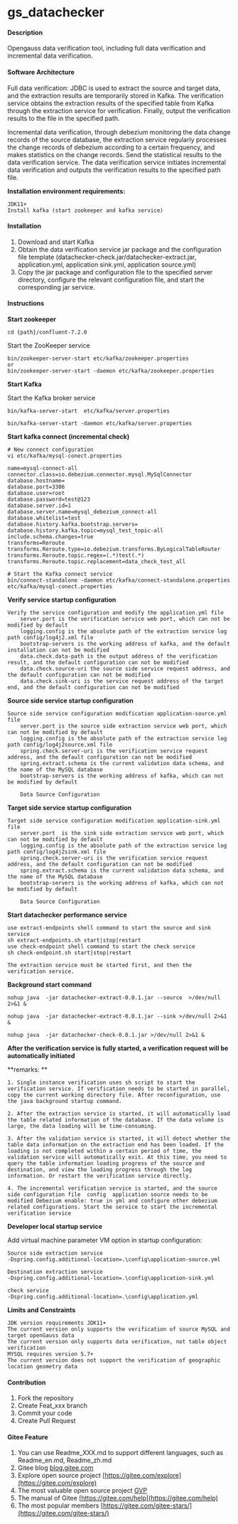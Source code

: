 # gs_datachecker

#### Description
Opengauss data verification tool, including full data verification and incremental data verification.

#### Software Architecture
Full data verification: JDBC is used to extract the source and target data, and the extraction results are temporarily stored in Kafka. The verification service obtains the extraction results of the specified table from Kafka through the extraction service for verification. Finally, output the verification results to the file in the specified path.



Incremental data verification, through debezium monitoring the data change records of the source database, the extraction service regularly processes the change records of debezium according to a certain frequency, and makes statistics on the change records. Send the statistical results to the data verification service. The data verification service initiates incremental data verification and outputs the verification results to the specified path file.

 

**Installation environment requirements:**

```
JDK11+
Install kafka (start zookeeper and kafka service)
```



#### Installation

1.  Download and start Kafka
2.  Obtain the data verification service jar package and the configuration file template (datachecker-check.jar/datachecker-extract.jar, application.yml, application sink.yml, application source.yml)
3.  Copy the jar package and configuration file to the specified server directory, configure the relevant configuration file, and start the corresponding jar service.

#### Instructions

**Start zookeeper**

```
cd {path}/confluent-7.2.0
```

Start the ZooKeeper service

```
bin/zookeeper-server-start etc/kafka/zookeeper.properties
or
bin/zookeeper-server-start -daemon etc/kafka/zookeeper.properties
```

**Start Kafka**

Start the Kafka broker service

```
bin/kafka-server-start  etc/kafka/server.properties

bin/kafka-server-start -daemon etc/kafka/server.properties
```

**Start  kafka connect (incremental check)**

```
# New connect configuration
vi etc/kafka/mysql-conect.properties

name=mysql-connect-all
connector.class=io.debezium.connector.mysql.MySqlConnector
database.hostname=
database.port=3306
database.user=root
database.password=test@123
database.server.id=1
database.server.name=mysql_debezium_connect-all
database.whitelist=test
database.history.kafka.bootstrap.servers=
database.history.kafka.topic=mysql_test_topic-all
include.schema.changes=true
transforms=Reroute
transforms.Reroute.type=io.debezium.transforms.ByLogicalTableRouter
transforms.Reroute.topic.regex=(.*)test(.*)
transforms.Reroute.topic.replacement=data_check_test_all

# Start the Kafka connect service 
bin/connect-standalone -daemon etc/kafka/connect-standalone.properties etc/kafka/mysql-conect.properties
```

 **Verify service startup configuration** 

```
Verify the service configuration and modify the application.yml file
	server.port is the verification service web port, which can not be modified by default
	logging.config is the absolute path of the extraction service log path config/log4j2.xml file
	bootstrap-servers is the working address of kafka, and the default installation can not be modified
	data.check.data-path is the output address of the verification result, and the default configuration can not be modified
	data.check.source-uri the source side service request address, and the default configuration can not be modified
	data.check.sink-uri is the service request address of the target end, and the default configuration can not be modified
```

 **Source side service startup configuration** 

```
Source side service configuration modification application-source.yml file
	server.port is the source side extraction service web port, which can not be modified by default
	logging.config is the absolute path of the extraction service log path config/log4j2source.xml file
	spring.check.server-uri is the verification service request address, and the default configuration can not be modified
	spring.extract.schema is the current validation data schema, and the name of the MySQL database
	bootstrap-servers is the working address of kafka, which can not be modified by default
	
	Data Source Configuration
```

 **Target side service startup configuration** 

```
Target side service configuration modification application-sink.yml file
	server.port  is the sink side extraction service web port, which can not be modified by default
	logging.config is the absolute path of the extraction service log path config/log4j2sink.xml file
	spring.check.server-uri is the verification service request address, and the default configuration can not be modified
	spring.extract.schema is the current validation data schema, and the name of the MySQL database
	bootstrap-servers is the working address of kafka, which can not be modified by default
	
	Data Source Configuration
```

**Start datachecker performance service**

```
use extract-endpoints shell command to start the source and sink service
sh extract-endpoints.sh start|stop|restart 
use check-endpoint shell command to start the check service
sh check-endpoint.sh start|stop|restart 

The extraction service must be started first, and then the verification service.
```

 **Background start command** 

```
nohup java  -jar datachecker-extract-0.0.1.jar --source  >/dev/null 2>&1 &

nohup java  -jar datachecker-extract-0.0.1.jar --sink >/dev/null 2>&1 &

nohup java  -jar datachecker-check-0.0.1.jar >/dev/null 2>&1 &
```



**After the verification service is fully started, a verification request will be automatically initiated**

**remarks: **

```
1. Single instance verification uses sh script to start the verification service. If verification needs to be started in parallel, copy the current working directory file. After reconfiguration, use the java background startup command.

2. After the extraction service is started, it will automatically load the table related information of the database. If the data volume is large, the data loading will be time-consuming.

3. After the validation service is started, it will detect whether the table data information on the extraction end has been loaded. If the loading is not completed within a certain period of time, the validation service will automatically exit. At this time, you need to query the table information loading progress of the source and destination, and view the loading progress through the log information. Or restart the verification service directly.

4. The incremental verification service is started, and the source side configuration file  config  application source needs to be modified Debezium enable: true in yml and configure other debezium related configurations. Start the service to start the incremental verification service
```



**Developer local  startup service**

Add virtual machine parameter VM option in startup configuration:

```
Source side extraction service
-Dspring.config.additional-location=.\config\application-source.yml

Destination extraction service
-Dspring.config.additional-location=.\config\application-sink.yml

check service
-Dspring.config.additional-location=.\config\application.yml
```

**Limits and Constraints**

```
JDK version requirements JDK11+
The current version only supports the verification of source MySQL and target openGauss data
The current version only supports data verification, not table object verification
MYSQL requires version 5.7+
The current version does not support the verification of geographic location geometry data
```



#### Contribution

1.  Fork the repository
2.  Create Feat_xxx branch
3.  Commit your code
4.  Create Pull Request


#### Gitee Feature

1.  You can use Readme\_XXX.md to support different languages, such as Readme\_en.md, Readme\_zh.md
2.  Gitee blog [blog.gitee.com](https://blog.gitee.com)
3.  Explore open source project [https://gitee.com/explore](https://gitee.com/explore)
4.  The most valuable open source project [GVP](https://gitee.com/gvp)
5.  The manual of Gitee [https://gitee.com/help](https://gitee.com/help)
6.  The most popular members  [https://gitee.com/gitee-stars/](https://gitee.com/gitee-stars/)
